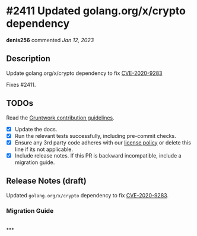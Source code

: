 # #2411 Updated golang.org/x/crypto dependency

**denis256** commented *Jan 12, 2023*

<!-- Prepend '[WIP]' to the title if this PR is still a work-in-progress. Remove it when it is ready for review! -->

## Description
Update golang.org/x/crypto dependency to fix [CVE-2020-9283](https://www.cve.org/CVERecord?id=CVE-2020-9283)

Fixes #2411.

<!-- Description of the changes introduced by this PR. -->

## TODOs

Read the [Gruntwork contribution guidelines](https://gruntwork.notion.site/Gruntwork-Coding-Methodology-02fdcd6e4b004e818553684760bf691e).

- [x] Update the docs.
- [x] Run the relevant tests successfully, including pre-commit checks.
- [x] Ensure any 3rd party code adheres with our [license policy](https://www.notion.so/gruntwork/Gruntwork-licenses-and-open-source-usage-policy-f7dece1f780341c7b69c1763f22b1378) or delete this line if its not applicable.
- [x] Include release notes. If this PR is backward incompatible, include a migration guide.

## Release Notes (draft)

<!-- One-line description of the PR that can be included in the final release notes. -->
Updated `golang.org/x/crypto` dependency to fix [CVE-2020-9283](https://www.cve.org/CVERecord?id=CVE-2020-9283).

### Migration Guide

<!-- Important: If you made any backward incompatible changes, then you must write a migration guide! -->


<br />
***


